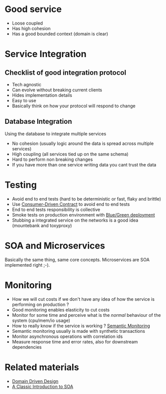 # Good service

* Loose coupled
* Has high cohesion
* Has a good bounded context (domain is clear)

# Service Integration

## Checklist of good integration protocol

* Tech agnostic
* Can evolve without breaking current clients
* Hides implementation details
* Easy to use
* Basically think on how your protocol will respond to change


## Database Integration

Using the database to integrate multiple services

* No cohesion (usually logic around the data is spread across multiple services)
* High coupling (all services tied up on the same schema)
* Hard to perform non breaking changes
* If you have more than one service writing data you cant trust the data


# Testing

* Avoid end to end tests (hard to be deterministic or fast, flaky and brittle)
* Use [Consumer-Driven Contract](http://martinfowler.com/articles/consumerDrivenContracts.html) to avoid end to end tests
* End to end tests responsibility is collective
* Smoke tests on production environment with [Blue/Green deployment](http://martinfowler.com/bliki/BlueGreenDeployment.html)
* Stubbing a integrated service on the networks is a good idea (mountebank and toxyproxy)


# SOA and Microservices

Basically the same thing, same core concepts. Microservices are SOA implemented right ;-).


# Monitoring

* How we will cut costs if we don't have any idea of how the service is performing on production ?
* Good monitoring enables elasticity to cut costs
* Monitor for some time and perceive what is the *normal* behaviour of the system (cpu/mem/io usage)
* How to really know if the service is working ? [Semantic Monitoring](http://www.thoughtworks.com/pt/radar/techniques/semantic-monitoring)
* Semantic monitoring usually is made with synthetic transactions
* Monitor asynchronous operations with correlation ids
* Measure response time and error rates, also for downstream dependencies


# Related materials

* [Domain Driven Design](http://www.amazon.com/Domain-Driven-Design-Tackling-Complexity-Software/dp/0321125215)
* [A Classic Introduction to SOA](http://dannorth.net/classic-soa/)
